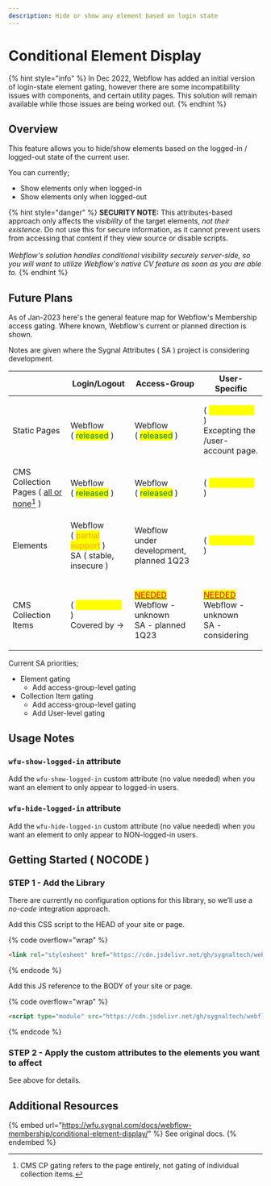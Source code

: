 ```yaml
---
description: Hide or show any element based on login state
---
```


# Conditional Element Display

{% hint style="info" %}
In Dec 2022, Webflow has added an initial version of login-state element gating, however there are some incompatibility issues with components, and certain utility pages. This solution will remain available while those issues are being worked out.
{% endhint %}

## Overview

This feature allows you to hide/show elements based on the logged-in / logged-out state of the current user.

You can currently;

* Show elements only when logged-in
* Show elements only when logged-out

{% hint style="danger" %}
**SECURITY NOTE:** This attributes-based approach only affects the _visibility_ of the target elements, _not their existence_. Do not use this for secure information, as it cannot prevent users from accessing that content if they view source or disable scripts.\
\
_Webflow's solution handles conditional visibility securely server-side, so you will want to utilize Webflow's native CV feature as soon as you are able to._
{% endhint %}

## Future Plans

As of Jan-2023 here's the general feature map for Webflow's Membership access gating. Where known, Webflow's current or planned direction is shown.&#x20;

Notes are given where the Sygnal Attributes ( SA ) project is considering development.&#x20;

|                                                                | Login/Logout                                                                                        | Access-Group                                                                                                                                                               | User-Specific                                                                                                                                                             |
| -------------------------------------------------------------- | --------------------------------------------------------------------------------------------------- | -------------------------------------------------------------------------------------------------------------------------------------------------------------------------- | ------------------------------------------------------------------------------------------------------------------------------------------------------------------------- |
| Static Pages                                                   | <p>Webflow <br>( <mark style="color:green;">released</mark> )</p>                                   | <p>Webflow<br>( <mark style="color:green;">released</mark> )</p>                                                                                                           | <p>( <mark style="color:yellow;">no use case</mark> )<br>Excepting the /user-account page.</p>                                                                            |
| CMS Collection Pages ( [all or none](#user-content-fn-1)[^1] ) | <p>Webflow<br>( <mark style="color:green;">released</mark> )</p>                                    | <p>Webflow<br>( <mark style="color:green;">released</mark> )</p>                                                                                                           | ( <mark style="color:yellow;">no use case</mark> )                                                                                                                        |
| Elements                                                       | <p>Webflow<br>( <mark style="color:orange;">partial support</mark> )<br>SA ( stable, insecure )</p> | <p>Webflow<br>under development, planned 1Q23 </p>                                                                                                                         | ( <mark style="color:yellow;">no use case</mark> )                                                                                                                        |
| CMS Collection Items                                           | <p>( <mark style="color:yellow;">no use case</mark> )<br>Covered by -></p>                          | <p><mark style="color:red;"></mark><a data-footnote-ref href="#user-content-fn-2"><mark style="color:red;">NEEDED</mark></a><br>Webflow - unknown<br>SA - planned 1Q23</p> | <p><mark style="color:red;"></mark><a data-footnote-ref href="#user-content-fn-3"><mark style="color:red;">NEEDED</mark></a><br>Webflow - unknown<br>SA - considering</p> |

Current SA priorities;&#x20;

* Element gating
  * Add access-group-level gating
* Collection Item gating
  * Add access-group-level gating
  * Add User-level gating&#x20;

## Usage Notes <a href="#usage-notes" id="usage-notes"></a>

### `wfu-show-logged-in` attribute <a href="#wfu-show-logged-in-attribute" id="wfu-show-logged-in-attribute"></a>

Add the `wfu-show-logged-in` custom attribute (no value needed) when you want an element to only appear to logged-in users.

### `wfu-hide-logged-in` attribute <a href="#wfu-hide-logged-in-attribute" id="wfu-hide-logged-in-attribute"></a>

Add the `wfu-hide-logged-in` custom attribute (no value needed) when you want an element to only appear to NON-logged-in users.

## Getting Started ( NOCODE ) <a href="#getting-started-nocode" id="getting-started-nocode"></a>

### STEP 1 - Add the Library <a href="#step-1---add-the-library" id="step-1---add-the-library"></a>

There are currently no configuration options for this library, so we’ll use a _no-code_ integration approach.

Add this CSS script to the HEAD of your site or page.

{% code overflow="wrap" %}
```html
<link rel="stylesheet" href="https://cdn.jsdelivr.net/gh/sygnaltech/webflow-util@4.0/dist/css/webflow-membership.min.css">
```
{% endcode %}

Add this JS reference to the BODY of your site or page.

{% code overflow="wrap" %}
```html
<script type="module" src="https://cdn.jsdelivr.net/gh/sygnaltech/webflow-util@4.0/src/nocode/webflow-membership.min.js"></script>
```
{% endcode %}

### STEP 2 - Apply the custom attributes to the elements you want to affect <a href="#step-2---apply-the-custom-attributes-to-the-elements-you-want-to-affect" id="step-2---apply-the-custom-attributes-to-the-elements-you-want-to-affect"></a>

See above for details.

## Additional Resources

{% embed url="https://wfu.sygnal.com/docs/webflow-membership/conditional-element-display/" %}
See original docs.
{% endembed %}

[^1]: CMS CP gating refers to the page entirely, not gating of individual collection items.

[^2]: Needed to mix paid, free & levelled content such as courses, blog articles.&#x20;

[^3]: Needed for app-like capability, dashboards, invoice histories, order histories, client deliverables, and other user-specific content delivery.
